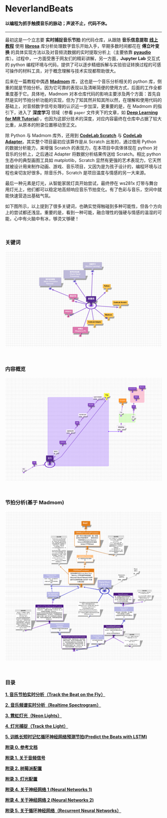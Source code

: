# **NeverlandBeats**

#### **以编程为抓手触摸音乐的脉动；声波不止，代码不休。**

---

最初这是一个立志要 **实时捕捉音乐节拍** 的代码仓库，从跟随 **音乐信息提取** **[线上教程](https://musicinformationretrieval.com/index.html)** 使用 **[librosa](https://librosa.org/)** 库分析处理数字音乐开始入手，早期多数时间都花在 **傅立叶变换** 的具体实现方法以及对音频流数据的实时提取分析上（主要依靠 **[pyaudio](https://people.csail.mit.edu/hubert/pyaudio/docs/)** 库）。过程中，一方面受惠于网友们的精彩讲解，另一方面，**Jupyter Lab** 交互式的 python 编程环境与代码，提供了可以逐步精细拆解与实验验证转换过程的可感可操作的材料工具，对于概念理解与技术实现都帮助很大。

后来在一篇教程中偶遇 [**Madmom**](https://github.com/CPJKU/madmom) 库，这也是一个音乐分析相关的 python 库，侧重的就是节拍分析。因为它可靠的表现以及清晰简便的使用方式，后面的工作全都重度基于它。具体地，Madmom 对本仓库代码的影响主要涉及两个方面：首先自然是实时节拍分析功能的实现，但为了知其然并知其所以然，在理解和使用代码的基础上，对音频数字信号处理的认识近一步加深，更重要的是，在 Madmom 的指引下，进入了 **深度学习** 领域（参看 `paper` 文件夹下的文章，如 [**Deep Learning for MIR Tutorial**](paper/DLforMIRTutorial.pdf)），也因为这部分技术的深度，对应内容最终在仓库中占据了较大比重，从原本的附录位置移动至正文。

除 Python 与 Madmom 库外，还用到 **[CodeLab Scratch](https://create.codelab.club/)** 与 [**CodeLab Adapter**](https://adapter.codelab.club/get_start/gs_install/)。其实整个项目最初应该算作是从 Scratch 出发的，通过借用 Python
的数据分析能力，来增强 Scratch 的表现力，在本项目中具体体现在 python 对音乐的分析上，之后通过 Adapter 将数据分析结果传送给 Scratch。相比 python 生态中的典型画图工具如 matplotlib，Scratch 显然有更强的艺术表现力，它天然就被设计用来制作动画、游戏、音乐项目，又因为是为孩子设计的，编程环境与过程也亲切友好很多。除音乐外，Scratch 是项目温度与情感的另一大来源。

最后一种元素是灯光，从智能家居灯具开始尝试，最终停在 ws281x 灯带与舞台用灯光上，他们都可以稳定地高频响应音乐节拍变化。有了色彩与音乐，空间中就能快速营造出基础气氛。

如下图所示，以上提到了很多关键词，也确实觉得触碰到多种可能性，但各个方向上的尝试都还浅显。重要的是，看到一种可能，融合理性的强硬与情感的温湿的可能，心中有火脑中有冰，够烫又够硬！

&emsp;

### **关键词**

![NBKeywords](img/NBKeywords.png)

&emsp;

### **内容概览**

![trackthebeat1](img/trackthebeat1.png)

&emsp;

### **节拍分析(基于 Madmom)**

![trackthebeat2](img/trackthebeat2.png)

&emsp;

### **目录**

**[1. 音乐节拍实时分析（Track the Beat on the Fly）](1M_tracktheBeat.ipynb)** 

**[2. 音乐频谱实时分析（Realtime Spectrogram）](2M_realtimeSpectrogram.ipynb)**

**[3. 霓虹灯光（Neon Lights）](3L_neonLights.ipynb)**

**[4. 灯光捕捉（Track the Light）](4L_tracktheLight.ipynb)**

**[5. 训练长短时记忆循环神经网络预测节拍(Predict the Beats with LSTM)](5M_BiLSTM_Madmom.ipynb)**

**[附录 0. 参考文档](appendix0_refs.ipynb)**

**[附录 1. 关于音频信号](appendix1_audioSignal.ipynb)**

**[附录 2. 树莓派配置](appendix2_raspSettings.ipynb)**

**[附录 3. 灯光配置](appendix3_lightSettings.ipynb)**

**[附录 4. 关于神经网络 1 (Neural Networks 1)](appendix4_NN1.ipynb)**

**[附录 4. 关于神经网络 2 (Neural Networks 2)](appendix4_NN2.ipynb)**

**[附录 5. 关于循环神经网络（Recurrent Neural Networks）](appendix5_RNN.ipynb)**





<!--

1. Instinction 

2. Concise and accurate understanding (math format)

3. Code (How exactly to do it)


数字化的概念很重要

音乐在计算机中如何以一维时间序列数值列表/数组的形式存在；图像如何以二维数组的形式存在；脑影像数据则是三维 voxel 形式存在；计算机处理分析这些数据的前提是他们都先以适合的方式被数字化了，以数字的形式存在，对这一点的理解与习惯非常重要。



人、故事与情感

---

当我们拥有自己的空间场地，有投影、音响、灯光，甚至还有雷达等传感设备，我们距离一场演出（音乐或戏剧）还有多远？还差什么？

当房间内的这些设备都是可以灵活编程控制的，当我们有强大的 Python、Scratch 以及连接、补充他们的 Adapter 等软件工具，如果去做，演出会不会更 Live？

我只是把问题抛出来，凭一己之力无法回答，但常言道，***The Show Must Go On***。

下面把在这个方向上做的一点工作整理汇总如下，各部分项目大致按复杂程度降序排列；链接指向的是本仓库内对应笔记本，如有 Demo 视频，则笔记本中先视频示例、再给出 Demo 代码、最后是单独的某具体功能代码。

## **Neonlights | 交互使用 树莓派、Python、Adapter、Scratch 与 NeoPixel（ws2812）**

效果满意，过程勉强，具体见 neon_pixel notebook 及 [CodeLab 视频页](https://codelab.club/)。

## **使用 Python，Adapter EIM 插件和 Scratch 实时绘制音乐频谱**

这部分目前有以下两个项目，原理都是用 python 对音频数据做实时分析，同时经 Adapter EIM 插件将分析结果发给 Scratch，再使用画笔功能动态绘制图形。可以直接利用 Python 代码在浏览器新窗口中自动打开对应的 Scratch 项目并运行，也可以手动打开 Scratch 项目后再运行 Python 代码。（Python 还有 Scratch 对应代码库内都有备份，但如果要自动打开并运行 Scratch 对应项目，需使用线上社区版，地址见下面链接）

音频流的配置与数据提取依赖 pyaudio 实现，音频数据分析就是将信号从时域经傅立叶转换到频域。P1 与 P2 的区别在于，P2 只是对每次从音频流中提取的数据做 FFT（Fast Fourier transform）分析，然后将 0-22050Hz 的频率按对数关系分为 10 个频段呈现对应的振幅强度，在 Scratch 中类似 bar 图效果；P1 相比 P2 多了时间的维度，做的是 STFT（Short-time Fourier transform） 分析，依赖 madmom 包获取 spectrogram 结果，对应 Scratch 中 12 * 10 的圆点矩阵，每 1 列是一个时间点，12 行数据分别对应 12 个频段的振幅强度。

运行 python 代码前，需要先选择音源的输入设备，是来自电脑内置的麦克风、还是耳机等，当前代码不包含选择输入设备这一项功能（但依赖 pyaudio 其实可以做到），pyaudio 会使用默认的输入设备，而输入设备间的切换是通过 pavucontrol（ubuntu 系统）手动实现的。如果发现没有数据很可能就是音源输入设备的选择问题。因为 madmom 也是依赖 pyaudio，所以 P1、P2 都是如此。

使用 Scratch Addon，选择 **fps=60**、**高清画笔**模式，自定义舞台大小，视觉效果明显更好。

### **P1：Python 代码[在此](AA_madmomspectrogram.ipynb)，（自启动）Scratch 代码[在此](https://create.codelab.club/projects/9942/)，（手动启动）Scratch 代码[在此](https://create.codelab.club/projects/10022/)**


**待优化：**

已解决，卡顿是因为中间发送数据时混杂了所有值为 0 的列表，原因在于没有 cleanup，使用 try 与 except 结构及时终止关闭 pyaudio stream 即可
+ Scratch 实时画图过程中，每隔一段时间会有明显的卡顿，还不清楚原因

已实现
+ Scratch 中圆点的颜色用来反映该频段振幅强度的大小，目前颜色与数值的映射关系比较简单，视觉效果一般，下面可尝试参照 matplotlib 在 Scratch 中实现 colormap

暂不考虑
+ 相比 P2 多了时间的维度，但只是 1 帧呈现 10 个时间点，然后靠屏幕刷新反映时间的变化，考虑是否将视觉效果做成图形自右向左流动呈现



### **P1 色彩升级**

当数据依赖色彩说话，色彩的选择就很重要。如下图所示，作为第一个 demo，将 colormap 之 [thermal](https://matplotlib.org/cmocean/#thermal) 引入 Scratch，更合理美观地呈现音乐频谱。

python 代码[在此](online_spectrogram_thermal.ipynb)，Scratch 代码[在此](online_spectrogram_thermal.sb3)。

![thermal-colormap](cmap_thermal1.png)



### **P2：Python 代码[在此](AA_realtime_audiofft.ipynb)，（自启动）Scratch 代码[在此](https://create.codelab.club/projects/9943/)，（手动启动）Scratch 代码[在此](https://create.codelab.club/projects/10021/)** 


## **依赖 ❤️**


+ **[pyaudio](https://people.csail.mit.edu/hubert/pyaudio/docs/)**

    Ubuntu 可能需要先安装依赖： ```sudo apt install libportaudio0 libportaudio2 libportaudiocpp0 portaudio19-dev```

+ **[madmom](https://github.com/CPJKU/madmom)**

    最好参照[官方文档](https://madmom.readthedocs.io/en/latest/installation.html#install-from-source)复制仓库源码安装开发版，因为后面实时分析节拍时可能要使用稳定版中没有的脚本  

    不支持 ```pip install -e git+https://github.com/CPJKU/madmom#egg=madmom``` 这种安装方式

+ **[CodeLab Adapter](https://adapter.codelab.club/get_start/gs_install/)**

+ **[numpy](https://numpy.org/)**


## **参考 ❤️**


**关于傅立叶转换**

+ [But what is the Fourier Transform? A visual introduction](https://www.youtube.com/watch?v=spUNpyF58BY)

+ [An Interactive Guide To The Fourier Transform](https://betterexplained.com/articles/an-interactive-guide-to-the-fourier-transform/)

+ [(Visual) Understanding the Fourier transform](https://web.archive.org/web/20120418231513/http://www.altdevblogaday.com/2011/05/17/understanding-the-fourier-transform/)

**关于音频流**

+ [Audio I/O: Buffering, Latency, and Throughput](https://in.mathworks.com/help/audio/gs/audio-io-buffering-latency-and-throughput.html)

    matlab audiotoolbox 系列文档有很清晰的解释

**关于音频的实时分析与频谱绘制**

+ [Frequency spectrum using FMOD and UE4](https://www.parallelcube.com/2018/03/10/frequency-spectrum-using-fmod-and-ue4/)

    如何 track the beat，作者写了一系列的文章，虽然用的不同软件，但是作者分享的思路非常重要。P2 中对频段的划分就是依据这篇文章。

+ [Recording Stereo Audio on a Raspberry Pi](https://makersportal.com/blog/recording-stereo-audio-on-a-raspberry-pi)

    这个网站的作者分享了多个音频相关的项目，是读过教程中对数据提取与分析流程最完整严谨的。

+ [Audio Handling Basics: Process Audio Files In Command-Line or Python](https://hackernoon.com/audio-handling-basics-how-to-process-audio-files-using-python-cli-jo283u3y)

+ [Realtime FFT Audio Visualization with Python](https://swharden.com/blog/2013-05-09-realtime-fft-audio-visualization-with-python/)

+ [Realtime FFT Audio Visualization with Python](https://blog.yjl.im/2012/11/frequency-spectrum-of-sound-using.html)

**关于 Colormap**

[Why Should Engineers and Scientists Be Worried About Color?](http://mkweb.bcgsc.ca/brewer/talks/engineers.scientists.color.worry.pdf)

[Beautiful colormaps for oceanography: cmocean](https://matplotlib.org/cmocean/#thermal)

[colormap](https://github.com/BIDS/colormap)

-->
